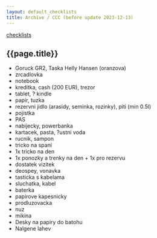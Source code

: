 ```yaml
---
layout: default_checklists
title: Archive / CCC (before update 2023-12-13)
---
```


[checklists](..)

## {{page.title}}

- Goruck GR2, Taska Helly Hansen (oranzova)
- zrcadlovka
- notebook
- kreditka, cash (200 EUR), trezor
- tablet, ? kindle
- papir, tuzka
- rezervni jidlo (arasidy, seminka, rozinky), piti (min 0.5l)
- pojistka
- PAS
- nabijecky, powerbanka
- kartacek, pasta, ?ustni voda
- rucnik, sampon
- tricko na spani
- 1x tricko na den
- 1x ponozky a trenky na den + 1x pro rezervu
- dostatek vizitek
- deospey, vonavka
- tasticka s kabelama
- sluchatka, kabel
- baterka
- papirove kapesnicky
- prodluzovacka
- nuz
- mikina
- Desky na papiry do batohu
- Nalgene lahev
